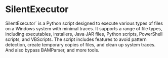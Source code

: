 # SilentExecutor
SilentExecutor` is a Python script designed to execute various types of files on a Windows system with minimal traces. It supports a range of file types, including executables, installers, Java JAR files, Python scripts, PowerShell scripts, and VBScripts. The script includes features to avoid pattern detection, create temporary copies of files, and clean up system traces.
And also bypass BAMParser, and more tools.
